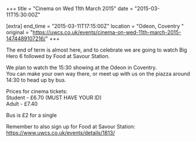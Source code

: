 +++
title = "Cinema on Wed 11th March 2015"
date = "2015-03-11T15:30:00Z"

[extra]
end_time = "2015-03-11T17:15:00Z"
location = "Odeon, Coventry "
original = "https://uwcs.co.uk/events/cinema-on-wed-11th-march-2015-1474489107216/"
+++

The end of term is almost here, and to celebrate we are going to watch Big Hero 6 followed by Food at Savour Station.

We plan to watch the 15:30 showing at the Odeon in Coventry.  
You can make your own way there, or meet up with us on the piazza around 14:30 to head up by bus.

Prices for cinema tickets:  
Student - £6.70 (MUST HAVE YOUR ID)  
Adult - £7.40

Bus is £2 for a single

Remember to also sign up for Food at Savour Station: https://www.uwcs.co.uk/events/details/1813/

